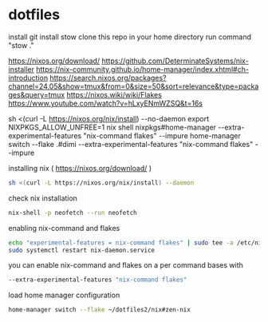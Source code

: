 # dotfiles

install git 
install stow 
clone this repo in your home directory
run command "stow ."


https://nixos.org/download/
https://github.com/DeterminateSystems/nix-installer
https://nix-community.github.io/home-manager/index.xhtml#ch-introduction
https://search.nixos.org/packages?channel=24.05&show=tmux&from=0&size=50&sort=relevance&type=packages&query=tmux
https://nixos.wiki/wiki/Flakes
https://www.youtube.com/watch?v=hLxyENmWZSQ&t=16s

sh <(curl -L https://nixos.org/nix/install) --no-daemon
export NIXPKGS_ALLOW_UNFREE=1
nix shell nixpkgs#home-manager --extra-experimental-features "nix-command flakes" --impure
home-manager switch --flake .#dimi --extra-experimental-features "nix-command flakes" --impure

installing nix ( https://nixos.org/download/ )
```bash
sh <(curl -L https://nixos.org/nix/install) --daemon
```

check nix installation
```bash
nix-shell -p neofetch --run neofetch
```

enabling nix-command and flakes 
```bash
echo "experimental-features = nix-command flakes" | sudo tee -a /etc/nix/nix.conf
sudo systemctl restart nix-daemon.service
```

you can enable nix-command and flakes on a per command bases with 
```bash
--extra-experimental-features "nix-command flakes"
```

load home manager configuration
```bash
home-manager switch --flake ~/dotfiles2/nix#zen-nix
```
